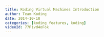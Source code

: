 ```yaml
---
title: Koding Virtual Machines Introduction
author: Team Koding
date: 2014-10-10
categories: [koding features, koding]
videoId: 77P1vd4oFok
---
```

